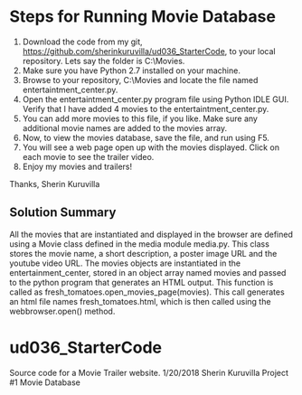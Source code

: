 Steps for Running Movie Database
===========================================
1. Download the code from my git, https://github.com/sherinkuruvilla/ud036_StarterCode, to your local repository. 
Lets say the folder is C:\Movies.  
2. Make sure you have Python 2.7 installed on your machine.
3. Browse to your repository, C:\Movies and locate the file named entertaintment_center.py.
4. Open the entertaintment_center.py program file using Python IDLE GUI. Verify that I have added 4 movies to the entertaintment_center.py.
5. You can add more movies to this file, if you like.  Make sure any additional movie names are added to the movies
array.  
6. Now, to view the movies database, save the file, and run using F5.
7. You will see a web page open up with the movies displayed. Click on each movie to see the trailer video.
8. Enjoy my movies and trailers!

Thanks,
Sherin Kuruvilla


Solution Summary
-------------------------------
All the movies that are instantiated and displayed in the browser are defined using a Movie class defined in the media module media.py.
This class stores the movie name, a short description, a poster image URL and the youtube video URL.
The movies objects are instantiated in the entertainment_center, stored in an object array named movies and passed to the python program that generates an HTML output.  This function is called as fresh_tomatoes.open_movies_page(movies).
This call generates an html file names fresh_tomatoes.html, which is then called using the webbrowser.open() method.

# ud036_StarterCode
Source code for a Movie Trailer website.
1/20/2018 Sherin Kuruvilla
Project #1
Movie Database

